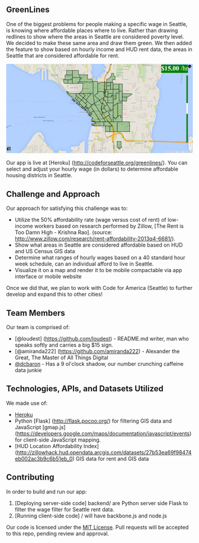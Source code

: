 ## GreenLines

One of the biggest problems for people making a specific wage in Seattle, is knowing where affordable places where to live.  Rather than drawing redlines to show where the areas in Seattle are considered poverty level.  We decided to make these same area and draw them green.  We then added the feature to show based on hourly income and HUD rent data, the areas in Seattle that are considered affordable for rent.  

![Screenshot](imgs/screenshot.png)

Our app is live at [Heroku] (http://codeforseattle.org/greenlines/). You can select and adjust your hourly wage (in dollars) to determine affordable housing districts in Seattle.

## Challenge and Approach

Our approach for satisfying this challenge was to:

- Utilize the 50% affordability rate (wage versus cost of rent) of low-income workers based on research performed by Zillow, [The Rent is Too Damn High - Krishna Rao]. (source: http://www.zillow.com/research/rent-affordability-2013q4-6681/). 
- Show what areas in Seattle are considered affordable based on HUD and US Census GIS data
- Determine what ranges of hourly wages based on a 40 standard hour week schedule, can an individual afford to live in Seattle.
- Visualize it on a map and render it to be mobile compactable via app interface or mobile website 

Once we did that, we plan to work with Code for America (Seattle) to further develop and expand this to other cities!

## Team Members

Our team is comprised of:

- [@loudest] (https://github.com/loudest) - README.md writer, man who speaks softly and carries a big $15 sign. 
- [@amiranda222] (https://github.com/amiranda222) - Alexander the Great, The Master of All Things Digital
- [@dcbaron](http://github.com/dcbaron) - Has a 9 ol'clock shadow, our number crunching caffeine data junkie

## Technologies, APIs, and Datasets Utilized

We made use of:
- [Heroku](https://www.heroku.com/)
- Python [Flask] (http://flask.pocoo.org/) for filtering GIS data and JavaScript [gmap.js] (https://developers.google.com/maps/documentation/javascript/events) for client-side JavaScript mapping.
- [HUD Location Affordability Index] (http://zillowhack.hud.opendata.arcgis.com/datasets/27b53ea69f98474eb002ac3b9c6b51eb_0) GIS data for rent and GIS data

## Contributing

In order to build and run our app:

1. [Deploying server-side code] backend/ are Python server side Flask to filter the wage filter for Seattle rent data.
2. [Running client-side code] / will have backbone.js and node.js 

Our code is licensed under the [MIT License](license.md). Pull requests will be accepted to this repo, pending review and approval.
